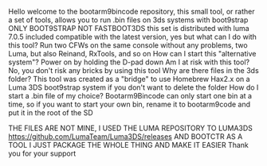 Hello welcome to the bootarm9bincode repository, this small tool, or rather a set of tools, allows you to run .bin files on 3ds systems with boot9strap ONLY BOOT9STRAP NOT FASTBOOT3DS this set is distributed with luma 7.0.5 included compatible with the latest version, yes but what can I do with this tool? Run two CFWs on the same console without any problems, two Luma, but also Reinand, RxTools, and so on
How can I start this "alternative system"? Power on by holding the D-pad down
Am I at risk with this tool? No, you don't risk any bricks by using this tool
Why are there files in the 3ds folder? This tool was created as a "bridge" to use Homebrew Hax2.x on a Luma 3DS boot9strap system if you don't want to delete the folder
How do I start a .bin file of my choice? Bootarm9Bincode can only start one bin at a time, so if you want to start your own bin, rename it to bootarm9code and put it in the root of the SD

THE FILES ARE NOT MINE, I USED THE LUMA REPOSITORY TO LUMA3DS https://github.com/LumaTeam/Luma3DS/releases AND BOOTCTR AS A TOOL I JUST PACKAGE THE WHOLE THING AND MAKE IT EASIER
Thank you for your support
